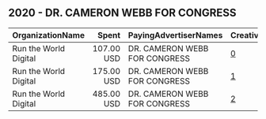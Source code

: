 ## 2020 - DR. CAMERON WEBB FOR CONGRESS 
|OrganizationName|Spent|PayingAdvertiserNames|CreativeUrls|Impressions|Genders|AgeBrackets|CountryCodes|BillingAddresses|CandidateBallotInformation|
|:---|---:|:---|:---|---:|:---|:---|:---|:---|:---|
|Run the World Digital|107.00 USD|DR. CAMERON WEBB FOR CONGRESS|[0](https://www.snap.com/political-ads/asset/5a8ade3eea11f747e7d7f9eb17a03bcb85dd77d671624fa1ce49729551cdb857?mediaType=mp4)|12,730||18+|united states|"1324 Spaight St,Madison,53703,US"|Cameron Webb for Congress|
|Run the World Digital|175.00 USD|DR. CAMERON WEBB FOR CONGRESS|[1](https://www.snap.com/political-ads/asset/877ccef109e4c4296183ba320495ff7c5002e1dbddad71a80581eb9509b6b47c?mediaType=mp4)|25,519||18+|united states|"1324 Spaight St,Madison,53703,US"|Cameron Webb for Congress|
|Run the World Digital|485.00 USD|DR. CAMERON WEBB FOR CONGRESS|[2](https://www.snap.com/political-ads/asset/c02781223189b2f03d053ec5dabba99433b38a651e023409d0c210094198f14c?mediaType=mp4)|60,547||18+|united states|"1324 Spaight St,Madison,53703,US"|Cameron Webb for Congress VA5|
